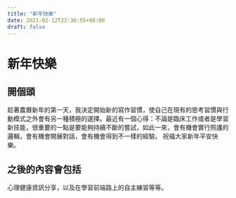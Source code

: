 ```yaml
---
title: "新年快樂"
date: 2021-02-12T22:36:55+08:00
draft: false
---
```


# 新年快樂

## 開個頭

趁著農曆新年的第一天，我決定開始新的寫作習慣，使自己在現有的思考習慣與行動模式之外會有另一種積極的選擇。最近有一個心得：不論是臨床工作或者是學習新技能，很重要的一點是要能夠持續不斷的嘗試，如此一來，會有機會實行照護的邏輯，會有機會開展對話，會有機會得到不一樣的經驗。
祝福大家新年平安快樂。

## 之後的內容會包括

心理健康資訊分享，以及在學習前端路上的自主練習等等。
